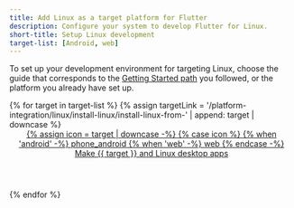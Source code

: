 ```yaml
---
title: Add Linux as a target platform for Flutter
description: Configure your system to develop Flutter for Linux.
short-title: Setup Linux development
target-list: [Android, web]
---
```


To set up your development environment for targeting Linux,
choose the guide that corresponds to the [Getting Started path][] you followed,
or the platform you already have set up.

<div class="card-deck mb-8">
{% for target in target-list %}
{% assign targetLink = '/platform-integration/linux/install-linux/install-linux-from-' | append: target | downcase %}
  <a class="card card-app-type card-linux" id="install-{{target | downcase}}" href="{{targetLink}}">
    <div class="card-body">
      <header class="card-title text-center m-0">
        <span class="d-block h1">
          {% assign icon = target | downcase -%}
          {% case icon %}
          {% when 'android' -%}
            <span class="material-symbols">phone_android</span>
          {% when 'web' -%}
            <span class="material-symbols">web</span>
          {% endcase -%}
        </span>
        <span class="text-muted d-block">
        Make {{ target }} and Linux desktop apps
        </span>
      </header>
    </div>
  </a>
{% endfor %}
</div>

[Getting Started path]: /get-started/install
